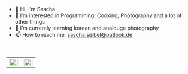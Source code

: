 - 👋 Hi, I’m Sascha
- 👀 I’m interested in Programming, Cooking, Photography and a lot of other things
- 🌱 I’m currently learning korean and analouge photography
- 📫 How to reach me:
  sascha.seibel@outlook.de

<br/>
<p align="center">
  <table style="border: none">
    <tr>
      <td align="top" width="50%" style="border: none">
      <img src="https://github-readme-stats.vercel.app/api?username=shsb92&count_private=true&show_icons=true&theme=vue&hide_border=true" align="left" style="width: 100%" />
      </td>
      <td align="top" width="50%" style="border: none">
        <img src="https://github-readme-stats.vercel.app/api/top-langs/?username=shsb92&hide=jupyter%20notebook&layout=compact&theme=vue&hide_border=true" align="left" style="width: 100%" />
      </td>
    </tr>
  </table>
</p>

<!---
shsb92/shsb92 is a ✨ special ✨ repository because its `README.md` (this file) appears on your GitHub profile.
You can click the Preview link to take a look at your changes.
--->
